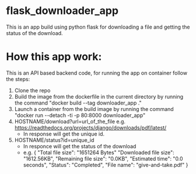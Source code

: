# flask_downloader_app

This is an app build using python flask for downloading a file and getting the status of the download.

# How this app work:

This is an API based backend code, for running the app on container follow the steps:

1. Clone the repo
2. Build the image from the dockerfile in the current directory by running the command "docker build --tag downloader_app ."
3. Launch a container from the build image by running the command "docker run --detach -ti -p 80:8000 downloader_app"
4. HOSTNAME/download?url=url_of_the_file e.g. https://readthedocs.org/projects/django/downloads/pdf/latest/
   - In response will get the unique id.
5. HOSTNAME/status?id=unique_id
   - In responce will get the status of the download
   - e.g. {
            "Total file size": "1651264 Bytes"
            "Downloaded file size": "1612.56KB",
            "Remaining file size": "0.0KB",
            "Estimated time": "0.0 seconds",
            "Status": "Completed",
            "File name": "give-and-take.pdf"
          }

